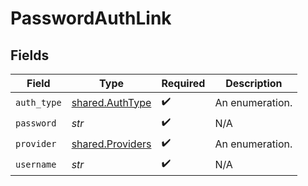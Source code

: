 # PasswordAuthLink


## Fields

| Field                                                | Type                                                 | Required                                             | Description                                          |
| ---------------------------------------------------- | ---------------------------------------------------- | ---------------------------------------------------- | ---------------------------------------------------- |
| `auth_type`                                          | [shared.AuthType](../../models/shared/authtype.md)   | :heavy_check_mark:                                   | An enumeration.                                      |
| `password`                                           | *str*                                                | :heavy_check_mark:                                   | N/A                                                  |
| `provider`                                           | [shared.Providers](../../models/shared/providers.md) | :heavy_check_mark:                                   | An enumeration.                                      |
| `username`                                           | *str*                                                | :heavy_check_mark:                                   | N/A                                                  |